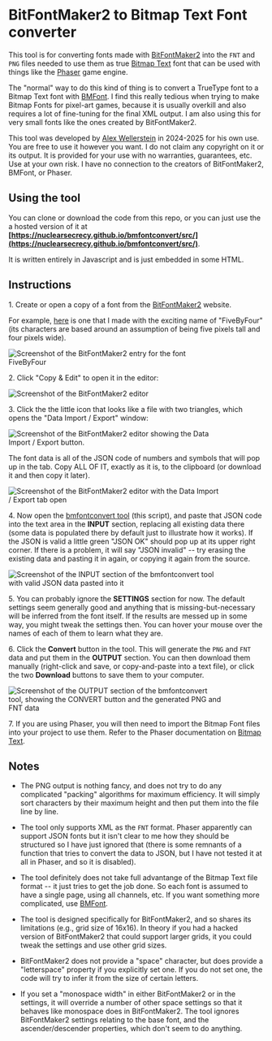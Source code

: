 # BitFontMaker2 to Bitmap Text Font converter

This tool is for converting fonts made with [BitFontMaker2](https://www.pentacom.jp/pentacom/bitfontmaker2/) into the `FNT` and `PNG` files needed to use them as true [Bitmap Text](https://docs.phaser.io/phaser/concepts/gameobjects/bitmap-text) font that can be used with things like the [Phaser](https://phaser.io/) game engine.

The "normal" way to do this kind of thing is to convert a TrueType font to a Bitmap Text font with [BMFont](https://www.angelcode.com/products/bmfont/). I find this really tedious when trying to make Bitmap Fonts for pixel-art games, because it is usually overkill and also requires a lot of fine-tuning for the final XML output. I am also using this for very small fonts like the ones created by BitFontMaker2.

This tool was developed by [Alex Wellerstein](https://github.com/nuclearsecrecy) in 2024-2025 for his own use. You are free to use it however you want. I do not claim any copyright on it or its output. It is provided for your use with no warranties, guarantees, etc. Use at your own risk. I have no connection to the creators of BitFontMaker2, BMFont, or Phaser. 

## Using the tool

You can clone or download the code from this repo, or you can just use the a hosted version of it at **[https://nuclearsecrecy.github.io/bmfontconvert/src/](https://nuclearsecrecy.github.io/bmfontconvert/src/)**. 

It is written entirely in Javascript and is just embedded in some HTML.

## Instructions

1\. Create or open a copy of a font from the [BitFontMaker2](https://www.pentacom.jp/pentacom/bitfontmaker2/) website. 

For example, [here](https://www.pentacom.jp/pentacom/bitfontmaker2/gallery/?id=14201) is one that I made with the exciting name of "FiveByFour" (its characters are based around an assumption of being five pixels tall and four pixels wide).

<img src="https://nuclearsecrecy.github.io/bmfontconvert/example/tutorial1.jpg" style="max-width: 30em;" alt="Screenshot of the BitFontMaker2 entry for the font FiveByFour"/>

2\. Click "Copy & Edit" to open it in the editor:

<img src="https://nuclearsecrecy.github.io/bmfontconvert/example/tutorial2.jpg" style="max-width: 30em;" alt="Screenshot of the BitFontMaker2 editor"/>

3\. Click the the little icon that looks like a file with two triangles, which opens the "Data Import / Export" window:

<img src="https://nuclearsecrecy.github.io/bmfontconvert/example/tutorial2.5.jpg" style="max-width: 30em;" alt="Screenshot of the BitFontMaker2 editor showing the Data Import / Export button."/>

The font data is all of the JSON code of numbers and symbols that will pop up in the tab. Copy ALL OF IT, exactly as it is, to the clipboard (or download it and then copy it later).

<img src="https://nuclearsecrecy.github.io/bmfontconvert/example/tutorial3.jpg" style="max-width: 30em;" alt="Screenshot of the BitFontMaker2 editor with the Data Import / Export tab open"/>

4\. Now open the [bmfontconvert tool](https://nuclearsecrecy.github.io/bmfontconvert/src/) (this script), and paste that JSON code into the text area in the **INPUT** section, replacing all existing data there (some data is populated there by default just to illustrate how it works). If the JSON is valid a little green "JSON OK" should pop up at its upper right corner. If there is a problem, it will say "JSON invalid" -- try erasing the existing data and pasting it in again, or copying it again from the source.

<img src="https://nuclearsecrecy.github.io/bmfontconvert/example/tutorial4.jpg" style="max-width: 30em;" alt="Screenshot of the INPUT section of the bmfontconvert tool with valid JSON data pasted into it"/>

5\. You can probably ignore the **SETTINGS** section for now. The default settings seem generally good and anything that is missing-but-necessary will be inferred from the font itself. If the results are messed up in some way, you might tweak the settings then. You can hover your mouse over the names of each of them to learn what they are.

6\. Click the **Convert** button in the tool. This will generate the <code>PNG</code> and <code>FNT</code> data and put them in the <b>OUTPUT</b> section. You can then download them manually (right-click and save, or copy-and-paste into a text file), or click the two **Download** buttons to save them to your computer.

<img src="https://nuclearsecrecy.github.io/bmfontconvert/example/tutorial5.jpg" style="max-width: 30em;" alt="Screenshot of the OUTPUT section of the bmfontconvert tool, showing the CONVERT button and the generated PNG and FNT data"/>

7\. If you are using Phaser, you will then need to import the Bitmap Font files into your project to use them. Refer to the Phaser documentation on [Bitmap Text](https://docs.phaser.io/phaser/concepts/gameobjects/bitmap-text).

## Notes

* The PNG output is nothing fancy, and does not try to do any complicated "packing" algorithms for maximum efficiency. It will simply sort characters by their maximum height and then put them into the file line by line.

* The tool only supports XML as the `FNT` format. Phaser apparently can support JSON fonts but it isn't clear to me how they should be structured so I have just ignored that (there is some remnants of a function that tries to convert the data to JSON, but I have not tested it at all in Phaser, and so it is disabled).

* The tool definitely does not take full advantange of the Bitmap Text file format -- it just tries to get the job done. So each font is assumed to have a single page, using all channels, etc. If you want something more complicated, use [BMFont](https://www.angelcode.com/products/bmfont/). 

* The tool is designed specifically for BitFontMaker2, and so shares its limitations (e.g., grid size of 16x16). In theory if you had a hacked version of BitFontMaker2 that could support larger grids, it you could tweak the settings and use other grid sizes. 

* BitFontMaker2 does not provide a "space" character, but does provide a "letterspace" property if you explicitly set one. If you do not set one, the code will try to infer it from the size of certain letters. 

* If you set a "monospace width" in either BitFontMaker2 or in the settings, it will override a number of other space settings so that it behaves like monospace does in BitFontMaker2. The tool ignores BitFontMaker2 settings relating to the base font, and the ascender/descender properties, which don't seem to do anything.